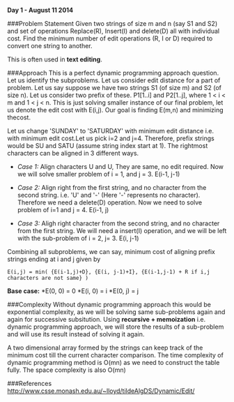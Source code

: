 **Day 1 - August 11 2014**

###Problem Statement
Given two strings of size m and n (say S1 and S2) and set of operations Replace(R), Insert(I) and delete(D) all with individual cost. Find the minimum number of edit operations (R, I or D)  required to convert one string to another.

This is often used in **text editing**.

###Approach
This is a perfect dynamic programming approach question. Let us identify the subproblems.
Let us consider edit distance for a part of problem. Let us say suppose we have two strings S1 (of size m) and S2 (of size n). Let us consider two prefix of these. P1[1..i] and P2[1..j], where 1 < i < m and 1 < j < n. This is just solving smaller instance of our final problem, let us denote the edit cost with E(i,j). Our goal is finding E(m,n) and minimizing thecost.

Let us change 'SUNDAY' to 'SATURDAY' with minimum edit distance i.e. with minimum edit cost.Let us pick i=2 and j=4. Therefore, prefix strings would be SU and SATU (assume string index start at 1). The rightmost characters can be aligned in 3 different ways.

* *Case 1:* Align characters U and U, They are same, no edit required. Now we will solve smaller problem of i = 1, and j = 3. E(i-1, j-1)

* *Case 2:* Align right from the first string, and no character from the second string. i.e. 'U' and '-' (Here '-' represents no character). Therefore we need a delete(D) operation. Now we need to solve problem of i=1 and j = 4. E(i-1, j)

* *Case 3:* Aligh right character from the second string, and no character from the first string. We will need a insert(I) operation, and we will be left with the sub-problem of i = 2, j= 3. E(i, j-1)

Combining all subproblems, we can say, minimum cost of aligning prefix strings ending at i and j given by

	E(i,j) = min( {E(i-1,j)+D}, {E(i, j-1)+I}, {E(i-1,j-1) + R if i,j characters are not same} )

**Base case:**
*E(0, 0) = 0
*E(i, 0) = i
*E(0, j) = j

###Complexity
Without dynamic programming approach this would be exponential complexity, as we will be solving same sub-problems again and again for successive subsitution. Using **recursive + memoization** i.e. dynamic programming approach, we will store the results of a sub-problem and will use its result instead of solving it again.

A two dimensional array formed by the strings can keep track of the minimum cost till the current character comparison. The time complexity of dynamic programming method is O(mn) as we need to construct the table fully. The space complexity is also O(mn)

###References
http://www.csse.monash.edu.au/~lloyd/tildeAlgDS/Dynamic/Edit/ 

